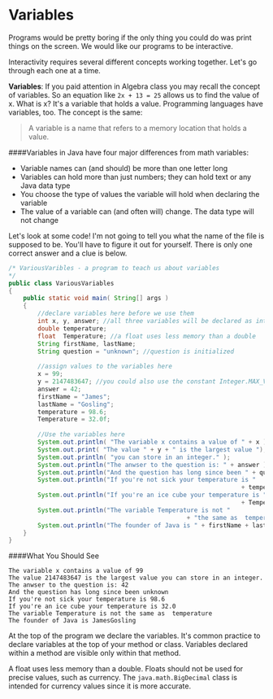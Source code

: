# Variables

Programs would be pretty boring if the only thing you could do was print things on the screen. We would like our programs to be interactive.

Interactivity requires several different concepts working together. Let's go through each one at a time.

**Variables**: If you paid attention in Algebra class you may recall the concept of variables. So an equation like ```2x + 13 = 25``` allows us to find the value of x. What is x? It's a variable that holds a value. Programming languages have variables, too. The concept is the same:
<blockquote>A variable is a name that refers to a memory location that holds a value.</blockquote>

####Variables in Java have four major differences from math variables:
* Variable names can (and should) be more than one letter long
* Variables can hold more than just numbers; they can hold text or any Java data type
* You choose the type of values the variable will hold when declaring the variable
* The value of a variable can (and often will) change. The data type will not change

Let's look at some code! I'm not going to tell you what the name of the file is supposed to be. You'll have to figure it out for yourself. There is only one correct answer and a clue is below.

```java
/* VariousVaribles - a program to teach us about variables
*/
public class VariousVariables
{
    public static void main( String[] args )
    {
        //declare variables here before we use them
        int x, y, answer; //all three variables will be declared as integers
        double temperature;
        float  Temperature; //a float uses less memory than a double
        String firstName, lastName;
        String question = "unknown"; //question is initialized
        
        //assign values to the variables here
        x = 99;
        y = 2147483647; //you could also use the constant Integer.MAX_VALUE
        answer = 42;
        firstName = "James";
        lastName = "Gosling";
        temperature = 98.6;
        Temperature = 32.0f;
          
        //Use the variables here
        System.out.println( "The variable x contains a value of " + x );
        System.out.print( "The value " + y + " is the largest value ");
        System.out.println( "you can store in an integer." );
        System.out.println("The anwser to the question is: " + answer );
        System.out.println("And the question has long since been " + question);
        System.out.println("If you're not sick your temperature is " 
        														+ temperature);
        System.out.println("If you're an ice cube your temperature is " 
        														+ Temperature);
        System.out.println("The variable Temperature is not "
        										 + "the same as  temperature");
        System.out.println("The founder of Java is " + firstName + lastName );
    }
}
```

####What You Should See
```
The variable x contains a value of 99
The value 2147483647 is the largest value you can store in an integer.
The anwser to the question is: 42
And the question has long since been unknown
If you're not sick your temperature is 98.6
If you're an ice cube your temperature is 32.0
The variable Temperature is not the same as  temperature
The founder of Java is JamesGosling

```
At the top of the program we declare the variables. It's common practice to declare variables at the top of your method or class. Variables declared within a method are visible only within that method. 

A float uses less memory than a double. Floats should not be used for precise values, such as currency. The ```java.math.BigDecimal``` class is intended for currency values since it is more accurate.
